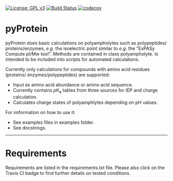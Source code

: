[![License: GPL v3](https://img.shields.io/badge/License-GPLv3-blue.svg)](https://www.gnu.org/licenses/gpl-3.0)
[![Build Status](https://app.travis-ci.com/AlexanderSouthan/pyPolyampholyte.svg?branch=master)](https://app.travis-ci.com/AlexanderSouthan/pyPolyampholyte)
[![codecov](https://codecov.io/gh/AlexanderSouthan/pyPolyampholyte/branch/master/graph/badge.svg?token=ZZ74G67EFQ)](https://codecov.io/gh/AlexanderSouthan/pyPolyampholyte)

# pyProtein
pyProtein does basic calculations on polyampholytes such as polypeptides/
proteins/enzymes, *e.g.* the isoelectric point similar to *e.g.* the "ExPASy
Compute pI/Mw tool". Methods are contained in class polyampholyte. Is intended
to be included into scripts for automated calculations.

Currently only calculations for compounds with amino acid residues (proteins/
enzymes/polypeptides) are supported: 
* Input as amino acid abundance or amino acid sequence.
* Currently contains *p*K<sub>a</sub> tables from three sources for IEP and
charge calculation.
* Calculates charge states of polyamphlytes depending on pH values.

For imformation on how to use it:
* See examples files in examples folder. 
* See docstrings.

---
# Requirements
Requirements are listed in the requirements.txt file. Please also click on the
Travis CI badge to find further details on tested conditions.
